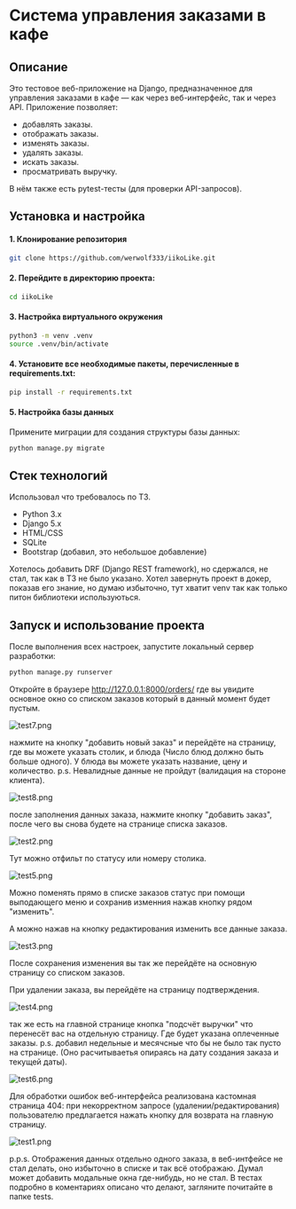 # Система управления заказами в кафе

## Описание
Это тестовое веб-приложение на Django, предназначенное для управления заказами в кафе — как через веб-интерфейс, так и через API. Приложение позволяет: 
 - добавлять заказы.
 - отображать заказы.
 - изменять заказы.
 - удалять заказы.
 - искать заказы.
 - просматривать выручку.

В нём также есть pytest-тесты (для проверки API-запросов). 

## Установка и настройка

#### 1. Клонирование репозитория

```bash
git clone https://github.com/werwolf333/iikoLike.git
```
#### 2. Перейдите в директорию проекта:
```bash
cd iikoLike
```

#### 3. Настройка виртуального окружения

```bash
python3 -m venv .venv
source .venv/bin/activate
```
#### 4. Установите все необходимые пакеты, перечисленные в requirements.txt:

```bash
pip install -r requirements.txt
```
#### 5. Настройка базы данных
Примените миграции для создания структуры базы данных:
```bash
python manage.py migrate
```


## Стек технологий

Использовал что требовалось по ТЗ.
- Python 3.x
- Django 5.x
- HTML/CSS 
- SQLite
- Bootstrap (добавил, это небольшое добавление)

Хотелось добавить DRF (Django REST framework), но сдержался, не стал, так как в ТЗ не было указано. Хотел завернуть проект в докер, показав его знание, но думаю избыточно, тут хватит venv так как только питон библиотеки используються.


## Запуск и использование проекта

После выполнения всех настроек, запустите локальный сервер разработки:

```bash
python manage.py runserver
```
Откройте в браузере http://127.0.0.1:8000/orders/ где вы увидите основное окно со списком заказов который в данный момент будет пустым.

![test7.png](test7.png)

нажмите на кнопку "добавить новый заказ" и перейдёте на страницу, где вы можете указать столик, и блюда (Число блюд должно быть больше одного). У блюда вы можете указать название, цену и количество. 
p.s. Невалидные данные не пройдут (валидация на стороне клиента).

![test8.png](test8.png)

после заполнения данных заказа, нажмите кнопку "добавить заказ", после чего вы снова будете на странице списка заказов.

![test2.png](test2.png)

Тут можно отфильт по статусу или номеру столика.

![test5.png](test5.png)

Можно поменять прямо в списке заказов статус при помощи выподающего меню и сохранив изменния нажав кнопку рядом "изменить".

А можно нажав на кнопку редактирования изменить все данные заказа.

![test3.png](test3.png)

После сохранения изменения вы так же перейдёте на основную страницу со списком заказов.

При удалении заказа, вы перейдёте на страницу подтверждения.

![test4.png](test4.png)

так же есть на главной странице кнопка "подсчёт выручки" что перенесёт вас на отдельную страницу. Где будет указана оплеченные заказы.
p.s. добавил недельные и месячсные что бы не было так пусто на странице. (Оно расчитываетья опираясь на дату создания заказа и текущей даты).

![test6.png](test6.png)

Для обработки ошибок веб-интерфейса реализована кастомная страница 404: при некорректном запросе (удалении/редактирования) пользователю предлагается нажать кнопку для возврата на главную страницу.

![test1.png](test1.png)

p.p.s. Отображения данных отдельно одного заказа, в веб-интфейсе не стал делать, оно избыточно в списке и так всё отображаю. Думал может добавить модальные окна где-нибудь, но не стал. 
В тестах подробно в коментариях описано что делают, загляните почитайте в папке tests.